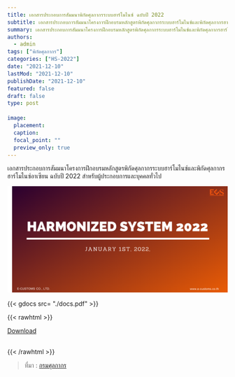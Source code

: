 ```yaml
---
title: เอกสารประกอบการสัมมนาพิกัดศุลกากรระบบฮาร์โมไนซ์ ฉบับปี 2022
subtitle: เอกสารประกอบการสัมมนาโครงการฝึกอบรมหลักสูตรพิกัดศุลกากรระบบฮาร์โมไนซ์และพิกัดศุลกากรฮาร์โมไนซ์อาเซียน ฉบับปี 2022 สำหรับผู้ประกอบการและบุคคลทั่วไป
summary: เอกสารประกอบการสัมมนาโครงการฝึกอบรมหลักสูตรพิกัดศุลกากรระบบฮาร์โมไนซ์และพิกัดศุลกากรฮาร์โมไนซ์อาเซียน ฉบับปี 2022 สำหรับผู้ประกอบการและบุคคลทั่วไป
authors:
  - admin
tags: ["พิกัดศุลกากร"]
categories: ["HS-2022"]
date: "2021-12-10"
lastMod: "2021-12-10"
publishDate: "2021-12-10"
featured: false
draft: false
type: post

image:
  placement:
  caption:
  focal_point: ""
  preview_only: true
---
```


เอกสารประกอบการสัมมนาโครงการฝึกอบรมหลักสูตรพิกัดศุลกากรระบบฮาร์โมไนซ์และพิกัดศุลกากรฮาร์โมไนซ์อาเซียน ฉบับปี 2022 สำหรับผู้ประกอบการและบุคคลทั่วไป  

![](featured.png)

{{< gdocs src= "./docs.pdf" >}}

{{< rawhtml >}}
<br>

<div class="article-tags">
<a class="badge badge-danger" href="./docs.pdf" target="_blank" id="download_files_new">Download</a>

</div>
<br>

{{< /rawhtml >}}


> ที่มา : [กรมศุลกากร](https://www.customs.go.th/data_files/a1a13d94c2b5ddcb836bc93b9df8a115.pdf)
